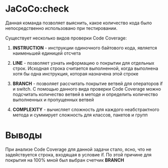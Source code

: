 # JaCoCo:check
Данная команда позволяет выяснить, какое количество кода было непосредственно использовано при тестировании.

Существует несколько видов проверки Code Coverage:

1. **INSTRUCTION** - инструкции одиночного байтового кода, является наименьшей единицей отсчета

2. **LINE** - позволяет узнать информацию о покрытии для отдельных строк. Исходная строка считается выполненной, когда выполнена хотя бы одна инструкция, которая назначена этой строке

3. **BRANCH** - позволяет рассчитать покрытие ветвей для операторов if и switch. С помощью данного вида проверки Code Coverage можно подсчитать количество ветвей в методе и определить количество выполненных и пропущенных ветвей

4. **COMPLEXITY** - вычисляет сложность для каждого неабстрактного метода и суммирует сложность для классов, пакетов и групп

# Выводы
При анализе Code Coverage для данной задачи стало, ясно, что не задействуется строка, входящая в условие if. По этой причине для покрытия на 100% мной был выбран счетчик **BRANCH**